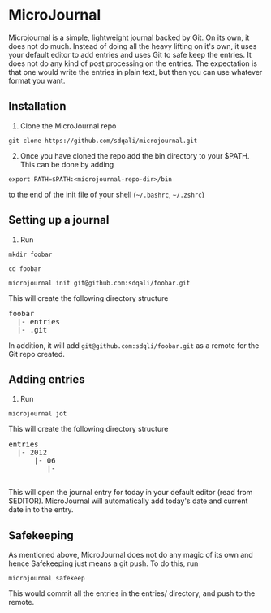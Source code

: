 MicroJournal
============

Microjournal is a simple, lightweight journal backed by Git. On its own,
it does not do much. Instead of doing all the heavy lifting on it's own,
it uses your default editor to add entries and uses Git to safe keep the
entries. It does not do any kind of post processing on the entries. The
expectation is that one would write the entries in plain text, but then
you can use whatever format you want.


Installation
------------

1. Clone the MicroJournal repo

```shell
git clone https://github.com/sdqali/microjournal.git
```

2. Once you have cloned the repo add the bin directory to your
$PATH. This can be done by adding

```shell
export PATH=$PATH:<microjournal-repo-dir>/bin
```
to the end of the init file of your shell (`~/.bashrc`, `~/.zshrc`)

Setting up a journal
-------------------

1. Run

```shell
mkdir foobar
```

```shell
cd foobar
```

```shell
microjournal init git@github.com:sdqali/foobar.git
```
This will create the following directory structure

<pre>
foobar
  |- entries
  |- .git
</pre>

In addition, it will add `git@github.com:sdqli/foobar.git` as a remote for the Git
repo created.

Adding entries
--------------

1. Run

```shell
microjournal jot
```
This will create the following directory structure

<pre>
entries
  |- 2012
      |- 06
         |- <today's date>

</pre>
This will open the journal entry for today in your default editor (read
from $EDITOR). MicroJournal will automatically add today's date and
current date in to the entry.

Safekeeping
-----------

As mentioned above, MicroJournal does not do any magic of its own and
hence Safekeeping just means a git push. To do this, run

```shell
microjournal safekeep
```

This would commit all the entries in the entries/ directory, and push to the remote.
